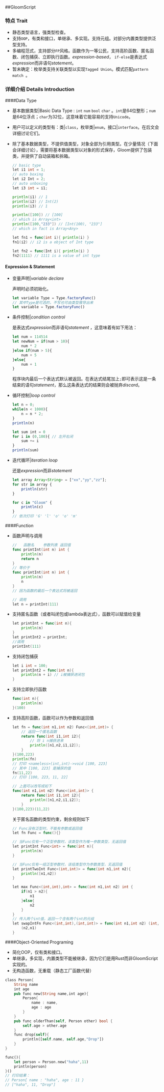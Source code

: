 ##GloomScript

### 特点 Trait

- 静态类型语言，强类型检查。
- 支持`OOP`，有类和接口，单继承、多实现。支持元组。对部分内置类型提供泛型支持。
- 多编程范式，支持部分`FP`风格。函数作为一等公民，支持高阶函数、匿名函数、闭包捕获、立即执行函数。*expression-based*， `if-else`是表达式*expression*而非语句*statement*。
- 暂未确定：枚举类支持关联类型以实现`Tagged Union`。模式匹配`pattern match `。

### 详细介绍 Details Introduction

####Data Type

- 基本数据类型|Basic Data Type : `int`  `num` `bool` `char` 。`int`是64位整形；`num`是64位浮点；`char`为32位，这意味着它能容易的支持`Unicode`。

- 用户可以定义的类型有：类|`class`，枚举类|`enum`，接口|`interface`。在后文会详细讨论它们。

- 除了基本数据类型，不提供值类型，对象全部为引用类型。在少量情况（下面会详细讨论），需要将基本数据类型以对象的形式保存，Gloom提供了包装类，并提供了自动装箱和拆箱。

    ```go
    // basic type
    let i1 int = 1;
    // auto boxing
    let i2 Int = 2;
    // auto unboxing
    let i3 int = i1;
    
    println(i1) // 1
    println(i2) // Int(2)
    println(i3) // 1
    
    println([100]) // [100]
    // which is Array<int> 
    println([100,"233"]) // [Int(100), "233"]
    // which in fact is Array<Any> 
    
    let fn1 = func(int i){ println(i) }
    fn1(i2) // i2 is a object of Int type
    
    let fn2 = func(Int i){ println(i) }
    fn2(1111) // 1111 is a value of int type
    ```

#### Expression & Statement

- 变量声明|*variable declare*

    声明时必须初始化。

    ```js
    let variable Type = Type.factoryFunc()
    // 其中Type是可选的，不写也可由类型推导出来
    let variable = Type.factoryFunc()
    ```
    
- 条件控制|*condition control* 

    是表达式*expression*而非语句*statement* ，这意味着有如下用法：

    ```js
    let num = 114514
    let newNum = if(num > 10){
        num * 2
    }else if(num > 5){
        num + 5      
    }else{
        num + 1
    }
    ```

    程序块内最后一个表达式默认被返回。在表达式结尾加上`;`即可表示这是一条结束的语句*statement*，那么这条表达式的结果则会被抛弃*discard*。

- 循环控制|*loop control*

  ```js
  let n = 0;
  while(n < 1000){
      n = n * 2;
  }
  println(n)
  
  let sum int = 0 
  for i in (0,100){ // 左开右闭
      sum += i
  }
  println(sum)
  ```
  
- 迭代循环|*iteration loop*

    还是*expression*而非*statement* 

    ```js
    let array Array<String> = ["xx","yy","zz"];
    for str in array {
        println(str)
    }
    
    for c in "Gloom" {
        println(c)
    }
    // 依次打印 'G' 'l' 'o' 'o' 'm'
    ```

####Function

- 函数声明与调用

    ```go
    //   函数名    参数列表 返回值
    func printInt(int n) int {
        println(n)
        return n
    }
    // 等价于
    func printInt(int n) int {
        println(n)
        n
    }
    // 因为函数的最后一个表达式将被返回
    
    // 调用
    let n = printInt(111)
    ```

- 支持匿名函数（或者叫闭包或lambda表达式），函数可以赋值给变量

    ```go
    let printInt = func(int n){
        println(n)
    }
    let printInt2 = printInt;
    //调用
    printInt(111)
    ```

- 支持闭包捕获

    ```go
    let i int = 100;
    let printInt2 = func(int n){
        println(n + i) // i被捕获进闭包
    }
    ```

- 支持立即执行函数

    ```go
    func(int n){
        println(n)
    }(100)
    ```

- 支持高阶函数，函数可以作为参数和返回值

    ```go
    let fn = func(int n1,int n2) Func<(int,int)> {
        // 返回一个匿名函数
        return func(int i1,int i2){
            // 将 i n捕获进来
            println([n1,n2,i1,i2]);
        }
    }(100,223)
    println(fn) 
    // 打印 <nameless>(int,int)->void [100, 223]
    // 其中 [100, 223] 是捕获的值
    fn(11,22) 
    // 打印 [100, 223, 11, 22]
    
    // 上面可以改写成如下
    func(int n1,int n2) Func<(int,int)> {
        return func(int i1,int i2){
            println([n1,n2,i1,i2]);
        }
    }(100,223)(11,22)
    ```

    关于匿名函数的类型约束，剩余规则如下

    ```go
    // Func没有泛型时，不能有参数或返回值
    let fn Func = func(){}
    
    // 当Func仅有一个泛型参数时，该类型作为唯一参数类型，无返回值
    let printInt Func<int> = func(int n){
        println(n)
    }
    
    // 当Func仅有一组泛型参数时，该组类型作为参数类型，无返回值
    let printTwoInt Func<(int,int)> = func(int n1,int n2){
        println([n1,n2])
    }
    
    let max Func<(int,int),int> = func(int n1,int n2) int {
        if(n1 > n2){
            n1
        }else{
            n2
        }
    }
    // 传入两个int值，返回一个含有两个int的元组
    let swapIntFn Func<(int,int),(int,int)> = func(int n1,int n2) (int,int) {
        (n2,n1)
    }
    ```

####Object-Oriented Programing

- 简化OOP，仅有类和接口。
- 单继承，多实现，内置类型不能被继承，因为它们是用Rust而非GloomScript实现的。
- 无构造函数，无重载（静态工厂函数代替）

```rust
class Person{
    String name
 	int age
    pub func new(String name,int age){
        Person{
            name : name,
            age : age
        }
    }
    pub func olderThan(self, Person other) bool {
        self.age > other.age
    }
    func drop(self){
        println([self.name, self.age,"Drop"])
    }
}

func(){
   	let person = Person.new("haha",11)
    println(person)
}()
// 打印结果：
// Person{ name : "haha", age : 11 }
// ["haha", 11, "Drop"]
```

